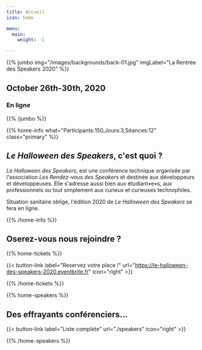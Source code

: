 ```yaml
---
title: Accueil
icon: home

menu:
  main:
    weight: -1

---
```


<!-- ... -->

{{% jumbo img="/images/backgrounds/back-01.jpg" imgLabel="La Rentrée des Speakers 2020" %}}


## October 26th-30th, 2020
### En ligne

<!-- ... -->

{{% /jumbo %}}



<!-- ... -->

{{% home-info what="Participants:150,Jours:3,Séances:12" class="primary" %}}

## *Le Halloween des Speakers*, c'est quoi ?

*Le Halloween des Speakers*, est une conférence technique organisée par l'association *Les Rendez-vous des Speakers* et destinée aux développeurs et développeuses. Elle s'adresse aussi bien aux étudiant•e•s, aux professionnels ou tout simplement aux curieux et curieuses technophiles.

Situation sanitaire oblige, l'édition 2020 de *Le Halloween des Speakers* se fera en ligne.

{{% /home-info %}}

<!-- ... -->

## Oserez-vous nous rejoindre ?

{{% home-tickets %}}

{{< button-link label="Reservez votre place !"
                url="https://le-halloween-des-speakers-2020.eventbrite.fr"
                icon="right" >}}

{{% /home-tickets %}}


<!-- ... -->
{{% home-speakers %}}
## Des effrayants conférenciers...

{{< button-link label="Liste complète"
                url="./speakers"
                icon="right" >}}

{{% /home-speakers %}}

<!-- ... -->
<!--
{{% home-location
    image="/images/map.jpg"
    address="20 Rue Duquesne, 29200 Brest, France"
    latitude="48.3918316"
    longitude="-4.4883138" %}}

## Le lieu

### Faculté de Lettres et Sciences Humaines

La Faculté de Lettres et Sciences Humaines, en plein coeur de Brest, 
accueillira à nouveau cette année le La Rentrée des Speakers.

{{% /home-location %}}

<!-- ... -->
<!--
{{% youtube-section 

    title="Aftermovie La Rentrée des Speakers 2019" 
    link="q_dndapuilI" %}}

<!-- ... -->

